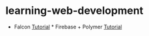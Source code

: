 # learning-web-development

* Falcon <a href="http://falcon.readthedocs.io/en/stable/user/tutorial.html" target="_blank">Tutorial</a> * Firebase + Polymer <a href="https://codelabs.developers.google.com/codelabs/polymer-firebase-pwa/index.html?index=..%2F..%2Findex#0" target="_blank">Tutorial</a> 
